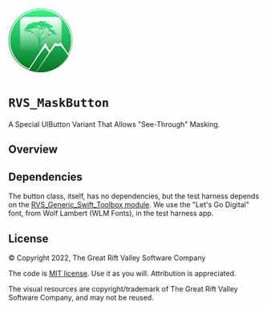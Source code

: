 ![Icon](icon.png)

# ``RVS_MaskButton``

A Special UIButton Variant That Allows "See-Through" Masking.

## Overview

## Dependencies

The button class, itself, has no dependencies, but the test harness depends on the [RVS_Generic_Swift_Toolbox module](https://github.com/RiftValleySoftware/RVS_Generic_Swift_Toolbox).
We use the "Let's Go Digital" font, from Wolf Lambert (WLM Fonts), in the test harness app.

## License

 © Copyright 2022, The Great Rift Valley Software Company
 
The code is [MIT license](https://opensource.org/licenses/MIT). Use it as you will. Attribution is appreciated.

The visual resources are copyright/trademark of The Great Rift Valley Software Company, and may not be reused.
